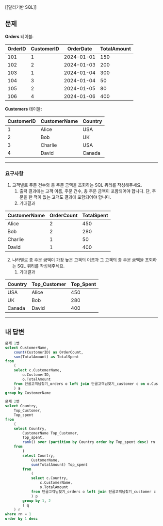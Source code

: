 [[달리기반 SQL]]
## 문제

**Orders** 테이블:

|OrderID|CustomerID|OrderDate|TotalAmount|
|---|---|---|---|
|101|1|2024-01-01|150|
|102|2|2024-01-03|200|
|103|1|2024-01-04|300|
|104|3|2024-01-04|50|
|105|2|2024-01-05|80|
|106|4|2024-01-06|400|

**Customers** 테이블:

|CustomerID|CustomerName|Country|
|---|---|---|
|1|Alice|USA|
|2|Bob|UK|
|3|Charlie|USA|
|4|David|Canada|

---
### 요구사항

1. 고객별로 주문 건수와 총 주문 금액을 조회하는 SQL 쿼리를 작성해주세요.
    1. 출력 결과에는 고객 이름, 주문 건수, 총 주문 금액이 포함되어야 합니다. 단, 주문을 한 적이 없는 고객도 결과에 포함되어야 합니다.
    2. 기대결과

| CustomerName | OrderCount | TotalSpent |
| ------------ | ---------- | ---------- |
| Alice        | 2          | 450        |
| Bob          | 2          | 280        |
| Charlie      | 1          | 50         |
| David        | 1          | 400        |

2. 나라별로 총 주문 금액이 가장 높은 고객의 이름과 그 고객의 총 주문 금액을 조회하는 SQL 쿼리를 작성해주세요.
    1. 기대결과

|Country|Top_Customer|Top_Spent|
|---|---|---|
|USA|Alice|450|
|UK|Bob|280|
|Canada|David|400|

---

## 내 답변

```sql
문제 1번
select CustomerName,
	count(CustomerID) as OrderCount,
	sum(TotalAmount) as TotalSpent
from
	(
	select c.CustomerName,
		o.CustomerID,
		o.TotalAmount
	from 단골고객님찾기_orders o left join 단골고객님찾기_customer c on o.CustomerID = c.CustomerID
	) a
group by CustomerName

문제 2번
select Country,
	Top_Customer,
	Top_spent
from
	(
	select Country,
		CustomerName Top_Customer,
		Top_spent,
		rank() over (partition by Country order by Top_spent desc) rn
	from
		(
		select Country,
			CustomerName,
			sum(TotalAmount) Top_spent
		from
			(
			select c.Country,
				c.CustomerName,
				o.TotalAmount
			from 단골고객님찾기_orders o left join 단골고객님찾기_customer c on o.CustomerID = c.CustomerID
			) p
		group by 1, 2
		) q
	) r
where rn = 1
order by 1 desc
```
